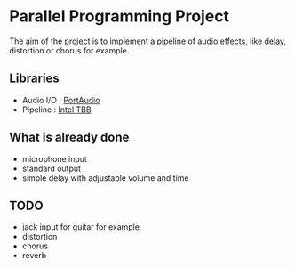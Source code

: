 Parallel Programming Project
============================

The aim of the project is to implement a pipeline of audio effects, like
delay, distortion or chorus for example.

Libraries
---------
- Audio I/O : [PortAudio](http://www.portaudio.com/)
- Pipeline : [Intel TBB](https://www.threadingbuildingblocks.org/)

What is already done
-------------------

- microphone input
- standard output
- simple delay with adjustable volume and time

TODO
----

- jack input for guitar for example
- distortion
- chorus
- reverb
